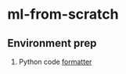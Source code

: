 # ml-from-scratch

## Environment prep
1. Python code [formatter](https://jupyterlab-code-formatter.readthedocs.io/en/latest/installation.html)
